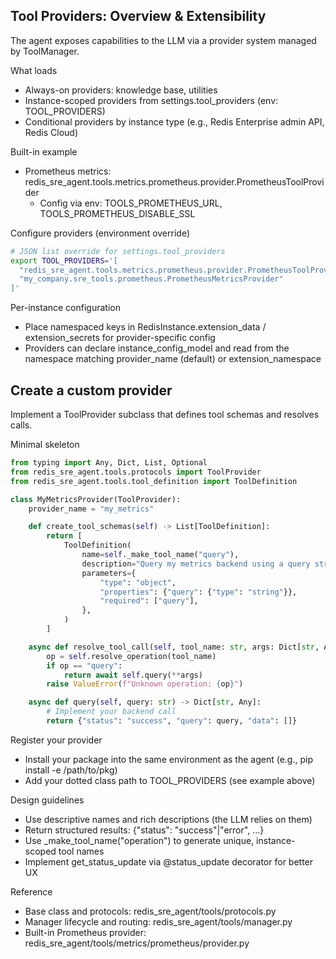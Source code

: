 ## Tool Providers: Overview & Extensibility

The agent exposes capabilities to the LLM via a provider system managed by ToolManager.

What loads
- Always-on providers: knowledge base, utilities
- Instance-scoped providers from settings.tool_providers (env: TOOL_PROVIDERS)
- Conditional providers by instance type (e.g., Redis Enterprise admin API, Redis Cloud)

Built-in example
- Prometheus metrics: redis_sre_agent.tools.metrics.prometheus.provider.PrometheusToolProvider
  - Config via env: TOOLS_PROMETHEUS_URL, TOOLS_PROMETHEUS_DISABLE_SSL

Configure providers (environment override)
```bash
# JSON list override for settings.tool_providers
export TOOL_PROVIDERS='[
  "redis_sre_agent.tools.metrics.prometheus.provider.PrometheusToolProvider",
  "my_company.sre_tools.prometheus.PrometheusMetricsProvider"
]'
```

Per-instance configuration
- Place namespaced keys in RedisInstance.extension_data / extension_secrets for provider-specific config
- Providers can declare instance_config_model and read from the namespace matching provider_name (default) or extension_namespace

## Create a custom provider

Implement a ToolProvider subclass that defines tool schemas and resolves calls.

Minimal skeleton
```python
from typing import Any, Dict, List, Optional
from redis_sre_agent.tools.protocols import ToolProvider
from redis_sre_agent.tools.tool_definition import ToolDefinition

class MyMetricsProvider(ToolProvider):
    provider_name = "my_metrics"

    def create_tool_schemas(self) -> List[ToolDefinition]:
        return [
            ToolDefinition(
                name=self._make_tool_name("query"),
                description="Query my metrics backend using a query string.",
                parameters={
                    "type": "object",
                    "properties": {"query": {"type": "string"}},
                    "required": ["query"],
                },
            )
        ]

    async def resolve_tool_call(self, tool_name: str, args: Dict[str, Any]):
        op = self.resolve_operation(tool_name)
        if op == "query":
            return await self.query(**args)
        raise ValueError(f"Unknown operation: {op}")

    async def query(self, query: str) -> Dict[str, Any]:
        # Implement your backend call
        return {"status": "success", "query": query, "data": []}
```

Register your provider
- Install your package into the same environment as the agent (e.g., pip install -e /path/to/pkg)
- Add your dotted class path to TOOL_PROVIDERS (see example above)

Design guidelines
- Use descriptive names and rich descriptions (the LLM relies on them)
- Return structured results: {"status": "success"|"error", ...}
- Use _make_tool_name("operation") to generate unique, instance-scoped tool names
- Implement get_status_update via @status_update decorator for better UX

Reference
- Base class and protocols: redis_sre_agent/tools/protocols.py
- Manager lifecycle and routing: redis_sre_agent/tools/manager.py
- Built-in Prometheus provider: redis_sre_agent/tools/metrics/prometheus/provider.py
